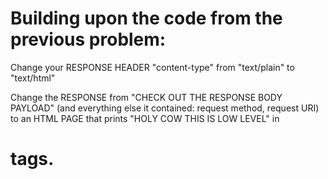 # Building upon the code from the previous problem:

Change your RESPONSE HEADER "content-type" from "text/plain" to "text/html"

Change the RESPONSE from "CHECK OUT THE RESPONSE BODY PAYLOAD" (and everything else it contained: request method, 
request URI) to an HTML PAGE that prints "HOLY COW THIS IS LOW LEVEL" in <h1> tags.